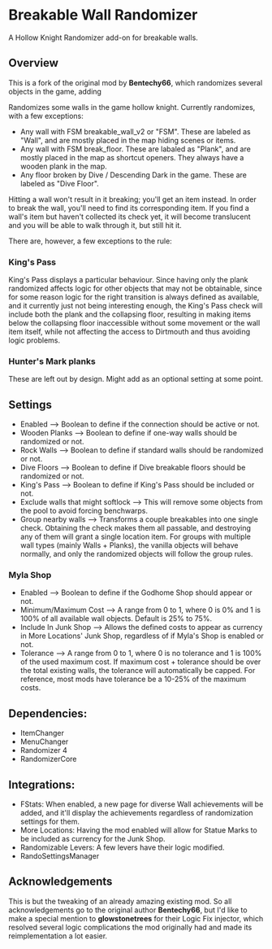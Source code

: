# Breakable Wall Randomizer

A Hollow Knight Randomizer add-on for breakable walls.

## Overview

This is a fork of the original mod by **Bentechy66**, which randomizes several objects in the game, adding

Randomizes some walls in the game hollow knight. Currently randomizes, with a few exceptions:
 - Any wall with FSM breakable_wall_v2 or "FSM". These are labeled as "Wall", and are mostly placed in the map hiding scenes or items.
 - Any wall with FSM break_floor. These are labaled as "Plank", and are mostly placed in the map as shortcut openers. They always have a wooden plank in the map.
 - Any floor broken by Dive / Descending Dark in the game. These are labeled as "Dive Floor".

Hitting a wall won't result in it breaking; you'll get an item instead. In order to break the wall, you'll need to find its corresponding item. If you find a wall's item but haven't collected its check yet, it will become translucent and you will be able to walk through it, but still hit it.

There are, however, a few exceptions to the rule:

### King's Pass
King's Pass displays a particular behaviour. Since having only the plank randomized affects logic for other objects that may not be obtainable, since for some reason logic for the right transition is always defined as available, and it currently just not being interesting enough, the King's Pass check will include both the plank and the collapsing floor, resulting in making items below the collapsing floor inaccessible without some movement or the wall item itself, while not affecting the access to Dirtmouth and thus avoiding logic problems.

### Hunter's Mark planks
These are left out by design. Might add as an optional setting at some point.

## Settings

- Enabled --> Boolean to define if the connection should be active or not.
- Wooden Planks --> Boolean to define if one-way walls should be randomized or not.
- Rock Walls --> Boolean to define if standard walls should be randomized or not.
- Dive Floors --> Boolean to define if Dive breakable floors should be randomized or not.
- King's Pass --> Boolean to define if King's Pass should be included or not.
- Exclude walls that might softlock --> This will remove some objects from the pool to avoid forcing benchwarps.
- Group nearby walls --> Transforms a couple breakables into one single check. Obtaining the check makes them all passable, and destroying any of them will grant a single location item. For groups with multiple wall types (mainly Walls + Planks), the vanilla objects will behave normally, and only the randomized objects will follow the group rules.

### Myla Shop
- Enabled --> Boolean to define if the Godhome Shop should appear or not.
- Minimum/Maximum Cost --> A range from 0 to 1, where 0 is 0% and 1 is 100% of all available wall objects. Default is 25% to 75%.
- Include In Junk Shop --> Allows the defined costs to appear as currency in More Locations' Junk Shop, regardless of if Myla's Shop is enabled or not.
- Tolerance --> A range from 0 to 1, where 0 is no tolerance and 1 is 100% of the used maximum cost. If maximum cost + tolerance should be over the total existing walls, the tolerance will automatically be capped. For reference, most mods have tolerance be a 10-25% of the maximum costs.

## Dependencies:
- ItemChanger
- MenuChanger
- Randomizer 4
- RandomizerCore

## Integrations:
- FStats: When enabled, a new page for diverse Wall achievements will be added, and it'll display the achievements regardless of randomization settings for them.
- More Locations: Having the mod enabled will allow for Statue Marks to be included as currency for the Junk Shop.
- Randomizable Levers: A few levers have their logic modified.
- RandoSettingsManager

## Acknowledgements

This is but the tweaking of an already amazing existing mod. So all acknowledgements go to the original author **Bentechy66**, but I'd like to make a special mention to **glowstonetrees** for their Logic Fix injector, which resolved several logic complications the mod originally had and made its reimplementation a lot easier.